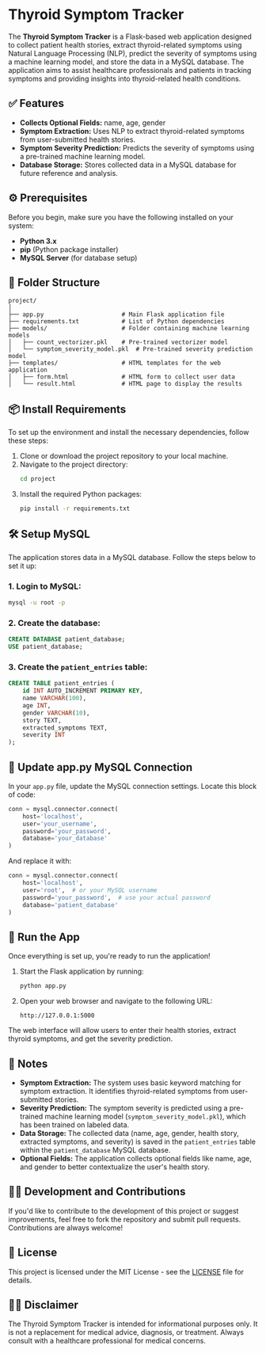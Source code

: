 # Thyroid Symptom Tracker

The **Thyroid Symptom Tracker** is a Flask-based web application designed to collect patient health stories, extract thyroid-related symptoms using Natural Language Processing (NLP), predict the severity of symptoms using a machine learning model, and store the data in a MySQL database. The application aims to assist healthcare professionals and patients in tracking symptoms and providing insights into thyroid-related health conditions.

## ✅ Features
- **Collects Optional Fields:** name, age, gender
- **Symptom Extraction:** Uses NLP to extract thyroid-related symptoms from user-submitted health stories.
- **Symptom Severity Prediction:** Predicts the severity of symptoms using a pre-trained machine learning model.
- **Database Storage:** Stores collected data in a MySQL database for future reference and analysis.

## ⚙️ Prerequisites
Before you begin, make sure you have the following installed on your system:
- **Python 3.x**
- **pip** (Python package installer)
- **MySQL Server** (for database setup)

## 📁 Folder Structure

```
project/
│
├── app.py                      # Main Flask application file
├── requirements.txt            # List of Python dependencies
├── models/                     # Folder containing machine learning models
│   ├── count_vectorizer.pkl    # Pre-trained vectorizer model
│   └── symptom_severity_model.pkl  # Pre-trained severity prediction model
├── templates/                  # HTML templates for the web application
│   ├── form.html               # HTML form to collect user data
│   └── result.html             # HTML page to display the results
```

## 📦 Install Requirements
To set up the environment and install the necessary dependencies, follow these steps:

1. Clone or download the project repository to your local machine.
2. Navigate to the project directory:
   ```bash
   cd project
   ```
3. Install the required Python packages:
   ```bash
   pip install -r requirements.txt
   ```

## 🛠️ Setup MySQL
The application stores data in a MySQL database. Follow the steps below to set it up:

### 1. Login to MySQL:
```bash
mysql -u root -p
```

### 2. Create the database:
```sql
CREATE DATABASE patient_database;
USE patient_database;
```

### 3. Create the `patient_entries` table:
```sql
CREATE TABLE patient_entries (
    id INT AUTO_INCREMENT PRIMARY KEY,
    name VARCHAR(100),
    age INT,
    gender VARCHAR(10),
    story TEXT,
    extracted_symptoms TEXT,
    severity INT
);
```

## 🧠 Update app.py MySQL Connection
In your `app.py` file, update the MySQL connection settings. Locate this block of code:

```python
conn = mysql.connector.connect(
    host='localhost',
    user='your_username',
    password='your_password',
    database='your_database'
)
```

And replace it with:

```python
conn = mysql.connector.connect(
    host='localhost',
    user='root',  # or your MySQL username
    password='your_password',  # use your actual password
    database='patient_database'
)
```

## 🚀 Run the App
Once everything is set up, you're ready to run the application!

1. Start the Flask application by running:
   ```bash
   python app.py
   ```

2. Open your web browser and navigate to the following URL:
   ```
   http://127.0.0.1:5000
   ```

The web interface will allow users to enter their health stories, extract thyroid symptoms, and get the severity prediction.

## 📌 Notes
- **Symptom Extraction:** The system uses basic keyword matching for symptom extraction. It identifies thyroid-related symptoms from user-submitted stories.
- **Severity Prediction:** The symptom severity is predicted using a pre-trained machine learning model (`symptom_severity_model.pkl`), which has been trained on labeled data.
- **Data Storage:** The collected data (name, age, gender, health story, extracted symptoms, and severity) is saved in the `patient_entries` table within the `patient_database` MySQL database.
- **Optional Fields:** The application collects optional fields like name, age, and gender to better contextualize the user's health story.

## 🧑‍💻 Development and Contributions
If you'd like to contribute to the development of this project or suggest improvements, feel free to fork the repository and submit pull requests. Contributions are always welcome!

## 📄 License
This project is licensed under the MIT License - see the [LICENSE](LICENSE) file for details.

## 👨‍⚕️ Disclaimer
The Thyroid Symptom Tracker is intended for informational purposes only. It is not a replacement for medical advice, diagnosis, or treatment. Always consult with a healthcare professional for medical concerns.
